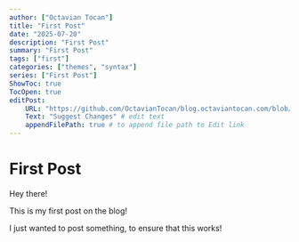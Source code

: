 ```yaml
---
author: ["Octavian Tocan"]
title: "First Post"
date: "2025-07-20"
description: "First Post"
summary: "First Post"
tags: ["first"]
categories: ["themes", "syntax"]
series: ["First Post"]
ShowToc: true
TocOpen: true
editPost:
    URL: "https://github.com/OctavianTocan/blog.octaviantocan.com/blob/main/content/home-page-list/first-post.md"
    Text: "Suggest Changes" # edit text
    appendFilePath: true # to append file path to Edit link
---
```


# First Post

Hey there!

This is my first post on the blog!

I just wanted to post something, to ensure that this works!